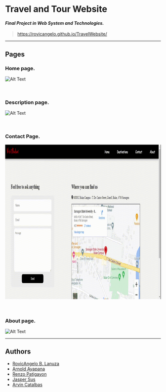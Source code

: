 # **Travel and Tour Website**

#### _Final Project in Web System and Technologies._
  
 >https://rovicangelo.github.io/TravelWebsite/

--- 
## Pages

### Home page.
<img src="./GIF/1.gif" alt="Alt Text" width="700" height="500">
<br><br><br>

### Description page.
<img src="./GIF/2.gif" alt="Alt Text" width="700" height="500" >
<br><br><br>

### Contact Page.
<img src="./GIF/3.gif" alt="Alt Text" width="700" height="500" >
<br><br><br>

### About page.
<img src="./GIF/4.gif" alt="Alt Text" width="700" height="500">


---
## Authors

- [RovicAngelo B. Lanuza](https://github.com/RovicAngelo)
- [Arnold Ayapana](https://github.com/arnoldayapana)
- [Renzo Patigayon](https://github.com/RenzoMarv)
- [Jasper Sus](https://github.com/susjasper)
- [Arvin Catalbas](https://github.com/arvincatalbas)
